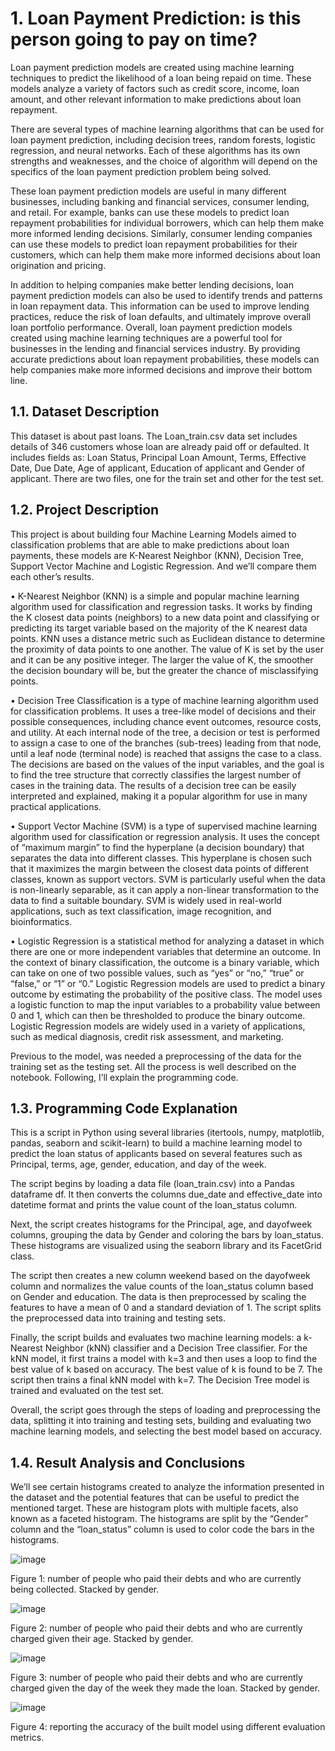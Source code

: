 # 1. Loan Payment Prediction: is this person going to pay on time?

Loan payment prediction models are created using machine learning techniques to predict the likelihood of a loan being repaid on time. These models analyze a variety of factors such as credit score, income, loan amount, and other relevant information to make predictions about loan repayment.

There are several types of machine learning algorithms that can be used for loan payment prediction, including decision trees, random forests, logistic regression, and neural networks. Each of these algorithms has its own strengths and weaknesses, and the choice of algorithm will depend on the specifics of the loan payment prediction problem being solved.

These loan payment prediction models are useful in many different businesses, including banking and financial services, consumer lending, and retail. For example, banks can use these models to predict loan repayment probabilities for individual borrowers, which can help them make more informed lending decisions. Similarly, consumer lending companies can use these models to predict loan repayment probabilities for their customers, which can help them make more informed decisions about loan origination and pricing.

In addition to helping companies make better lending decisions, loan payment prediction models can also be used to identify trends and patterns in loan repayment data. This information can be used to improve lending practices, reduce the risk of loan defaults, and ultimately improve overall loan portfolio performance.
Overall, loan payment prediction models created using machine learning techniques are a powerful tool for businesses in the lending and financial services industry. By providing accurate predictions about loan repayment probabilities, these models can help companies make more informed decisions and improve their bottom line.

## 1.1. Dataset Description

This dataset is about past loans. The Loan_train.csv data set includes details of 346 customers whose loan are already paid off or defaulted. It includes fields as: Loan Status, Principal Loan Amount, Terms, Effective Date, Due Date, Age of applicant, Education of applicant and Gender of applicant. There are two files, one for the train set and other for the test set.

## 1.2. Project Description

This project is about building four Machine Learning Models aimed to classification problems that are able to make predictions about loan payments, these models are K-Nearest Neighbor (KNN), Decision Tree, Support Vector Machine and Logistic Regression. And we’ll compare them each other’s results.

•	K-Nearest Neighbor (KNN) is a simple and popular machine learning algorithm used for classification and regression tasks. It works by finding the K closest data points (neighbors) to a new data point and classifying or predicting its target variable based on the majority of the K nearest data points. KNN uses a distance metric such as Euclidean distance to determine the proximity of data points to one another. The value of K is set by the user and it can be any positive integer. The larger the value of K, the smoother the decision boundary will be, but the greater the chance of misclassifying points.

•	Decision Tree Classification is a type of machine learning algorithm used for classification problems. It uses a tree-like model of decisions and their possible consequences, including chance event outcomes, resource costs, and utility. At each internal node of the tree, a decision or test is performed to assign a case to one of the branches (sub-trees) leading from that node, until a leaf node (terminal node) is reached that assigns the case to a class. The decisions are based on the values of the input variables, and the goal is to find the tree structure that correctly classifies the largest number of cases in the training data. The results of a decision tree can be easily interpreted and explained, making it a popular algorithm for use in many practical applications.

•	Support Vector Machine (SVM) is a type of supervised machine learning algorithm used for classification or regression analysis. It uses the concept of “maximum margin” to find the hyperplane (a decision boundary) that separates the data into different classes. This hyperplane is chosen such that it maximizes the margin between the closest data points of different classes, known as support vectors. SVM is particularly useful when the data is non-linearly separable, as it can apply a non-linear transformation to the data to find a suitable boundary. SVM is widely used in real-world applications, such as text classification, image recognition, and bioinformatics.

•	Logistic Regression is a statistical method for analyzing a dataset in which there are one or more independent variables that determine an outcome. In the context of binary classification, the outcome is a binary variable, which can take on one of two possible values, such as “yes” or “no,” “true” or “false,” or “1” or “0.” Logistic Regression models are used to predict a binary outcome by estimating the probability of the positive class. The model uses a logistic function to map the input variables to a probability value between 0 and 1, which can then be thresholded to produce the binary outcome. Logistic Regression models are widely used in a variety of applications, such as medical diagnosis, credit risk assessment, and marketing.

Previous to the model, was needed a preprocessing of the data for the training set as the testing set. All the process is well described on the notebook. Following, I’ll explain the programming code.

## 1.3. Programming Code Explanation

This is a script in Python using several libraries (itertools, numpy, matplotlib, pandas, seaborn and scikit-learn) to build a machine learning model to predict the loan status of applicants based on several features such as Principal, terms, age, gender, education, and day of the week.

The script begins by loading a data file (loan_train.csv) into a Pandas dataframe df. It then converts the columns due_date and effective_date into datetime format and prints the value count of the loan_status column.

Next, the script creates histograms for the Principal, age, and dayofweek columns, grouping the data by Gender and coloring the bars by loan_status. These histograms are visualized using the seaborn library and its FacetGrid class.

The script then creates a new column weekend based on the dayofweek column and normalizes the value counts of the loan_status column based on Gender and education. The data is then preprocessed by scaling the features to have a mean of 0 and a standard deviation of 1. The script splits the preprocessed data into training and testing sets.

Finally, the script builds and evaluates two machine learning models: a k-Nearest Neighbor (kNN) classifier and a Decision Tree classifier. For the kNN model, it first trains a model with k=3 and then uses a loop to find the best value of k based on accuracy. The best value of k is found to be 7. The script then trains a final kNN model with k=7. The Decision Tree model is trained and evaluated on the test set.

Overall, the script goes through the steps of loading and preprocessing the data, splitting it into training and testing sets, building and evaluating two machine learning models, and selecting the best model based on accuracy.

## 1.4. Result Analysis and Conclusions

We’ll see certain histograms created to analyze the information presented in the dataset and the potential features that can be useful to predict the mentioned target. These are histogram plots with multiple facets, also known as a faceted histogram. The histograms are split by the “Gender” column and the “loan_status” column is used to color code the bars in the histograms.

![image](https://user-images.githubusercontent.com/43154438/229928399-6d5f5ced-9cb8-4148-a418-f3430e6b6859.png)

Figure 1: number of people who paid their debts and who are currently being collected. Stacked by gender.

![image](https://user-images.githubusercontent.com/43154438/229928421-a8c1d2bc-84af-46da-9bc7-0c5c78757eed.png)

Figure 2: number of people who paid their debts and who are currently charged given their age. Stacked by gender.

![image](https://user-images.githubusercontent.com/43154438/229928446-cf0712a1-39b8-45f4-add9-7a9ec77c27f2.png)

Figure 3: number of people who paid their debts and who are currently charged given the day of the week they made the loan. Stacked by gender.

![image](https://user-images.githubusercontent.com/43154438/229928483-d30a2e19-8312-446c-8198-77071ef67073.png)

Figure 4: reporting the accuracy of the built model using different evaluation metrics.
